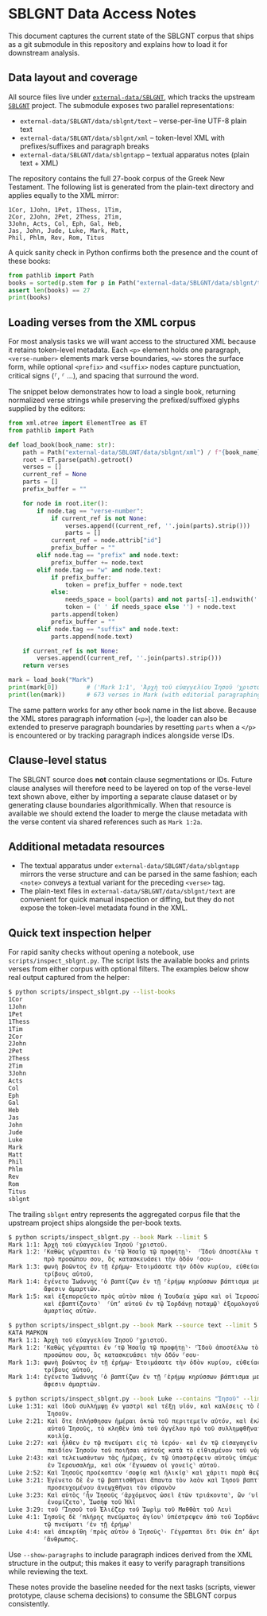 # SBLGNT Data Access Notes

This document captures the current state of the SBLGNT corpus that ships as a git submodule in this repository and explains how to load it for downstream analysis.

## Data layout and coverage

All source files live under [`external-data/SBLGNT`](../external-data/SBLGNT), which tracks the upstream [`SBLGNT`](https://github.com/LogosBible/SBLGNT) project. The submodule exposes two parallel representations:

- `external-data/SBLGNT/data/sblgnt/text` – verse-per-line UTF-8 plain text
- `external-data/SBLGNT/data/sblgnt/xml` – token-level XML with prefixes/suffixes and paragraph breaks
- `external-data/SBLGNT/data/sblgntapp` – textual apparatus notes (plain text + XML)

The repository contains the full 27-book corpus of the Greek New Testament. The following list is generated from the plain-text directory and applies equally to the XML mirror:

```
1Cor, 1John, 1Pet, 1Thess, 1Tim,
2Cor, 2John, 2Pet, 2Thess, 2Tim,
3John, Acts, Col, Eph, Gal, Heb,
Jas, John, Jude, Luke, Mark, Matt,
Phil, Phlm, Rev, Rom, Titus
```

A quick sanity check in Python confirms both the presence and the count of these books:

```python
from pathlib import Path
books = sorted(p.stem for p in Path("external-data/SBLGNT/data/sblgnt/text").glob("*.txt"))
assert len(books) == 27
print(books)
```

## Loading verses from the XML corpus

For most analysis tasks we will want access to the structured XML because it retains token-level metadata. Each `<p>` element holds one paragraph, `<verse-number>` elements mark verse boundaries, `<w>` stores the surface form, while optional `<prefix>` and `<suffix>` nodes capture punctuation, critical signs (⸀, ⸂ …), and spacing that surround the word.

The snippet below demonstrates how to load a single book, returning normalized verse strings while preserving the prefixed/suffixed glyphs supplied by the editors:

```python
from xml.etree import ElementTree as ET
from pathlib import Path

def load_book(book_name: str):
    path = Path("external-data/SBLGNT/data/sblgnt/xml") / f"{book_name}.xml"
    root = ET.parse(path).getroot()
    verses = []
    current_ref = None
    parts = []
    prefix_buffer = ""

    for node in root.iter():
        if node.tag == "verse-number":
            if current_ref is not None:
                verses.append((current_ref, ''.join(parts).strip()))
                parts = []
            current_ref = node.attrib["id"]
            prefix_buffer = ""
        elif node.tag == "prefix" and node.text:
            prefix_buffer += node.text
        elif node.tag == "w" and node.text:
            if prefix_buffer:
                token = prefix_buffer + node.text
            else:
                needs_space = bool(parts) and not parts[-1].endswith(' ')
                token = (' ' if needs_space else '') + node.text
            parts.append(token)
            prefix_buffer = ""
        elif node.tag == "suffix" and node.text:
            parts.append(node.text)

    if current_ref is not None:
        verses.append((current_ref, ''.join(parts).strip()))
    return verses

mark = load_book("Mark")
print(mark[0])        # ('Mark 1:1', 'Ἀρχὴ τοῦ εὐαγγελίου Ἰησοῦ ⸀χριστοῦ.')
print(len(mark))      # 673 verses in Mark (with editorial paragraphing preserved)
```

The same pattern works for any other book name in the list above. Because the XML stores paragraph information (`<p>`), the loader can also be extended to preserve paragraph boundaries by resetting `parts` when a `</p>` is encountered or by tracking paragraph indices alongside verse IDs.

## Clause-level status

The SBLGNT source does **not** contain clause segmentations or IDs. Future clause analyses will therefore need to be layered on top of the verse-level text shown above, either by importing a separate clause dataset or by generating clause boundaries algorithmically. When that resource is available we should extend the loader to merge the clause metadata with the verse content via shared references such as `Mark 1:2a`.

## Additional metadata resources

- The textual apparatus under `external-data/SBLGNT/data/sblgntapp` mirrors the verse structure and can be parsed in the same fashion; each `<note>` conveys a textual variant for the preceding `<verse>` tag.
- The plain-text files in `external-data/SBLGNT/data/sblgnt/text` are convenient for quick manual inspection or diffing, but they do not expose the token-level metadata found in the XML.

## Quick text inspection helper

For rapid sanity checks without opening a notebook, use `scripts/inspect_sblgnt.py`. The script lists the available books and prints verses from either corpus with optional filters. The examples below show real output captured from the helper:

```bash
$ python scripts/inspect_sblgnt.py --list-books
1Cor
1John
1Pet
1Thess
1Tim
2Cor
2John
2Pet
2Thess
2Tim
3John
Acts
Col
Eph
Gal
Heb
Jas
John
Jude
Luke
Mark
Matt
Phil
Phlm
Rev
Rom
Titus
sblgnt
```

The trailing `sblgnt` entry represents the aggregated corpus file that the upstream project ships alongside the per-book texts.

```bash
$ python scripts/inspect_sblgnt.py --book Mark --limit 5
Mark 1:1: Ἀρχὴ τοῦ εὐαγγελίου Ἰησοῦ ⸀χριστοῦ.
Mark 1:2: ⸀Καθὼς γέγραπται ἐν ⸂τῷ Ἠσαΐᾳ τῷ προφήτῃ⸃·  ⸀Ἰδοὺ ἀποστέλλω τὸν ἄγγελόν μου
          πρὸ προσώπου σου, ὃς κατασκευάσει τὴν ὁδόν ⸀σου·
Mark 1:3: φωνὴ βοῶντος ἐν τῇ ἐρήμῳ· Ἑτοιμάσατε τὴν ὁδὸν κυρίου, εὐθείας ποιεῖτε τὰς
          τρίβους αὐτοῦ,
Mark 1:4: ἐγένετο Ἰωάννης ⸀ὁ βαπτίζων ἐν τῇ ⸀ἐρήμῳ κηρύσσων βάπτισμα μετανοίας εἰς
          ἄφεσιν ἁμαρτιῶν.
Mark 1:5: καὶ ἐξεπορεύετο πρὸς αὐτὸν πᾶσα ἡ Ἰουδαία χώρα καὶ οἱ Ἱεροσολυμῖται ⸂πάντες,
          καὶ ἐβαπτίζοντο⸃  ⸂ὑπʼ αὐτοῦ ἐν τῷ Ἰορδάνῃ ποταμῷ⸃ ἐξομολογούμενοι τὰς
          ἁμαρτίας αὐτῶν.
```

```bash
$ python scripts/inspect_sblgnt.py --book Mark --source text --limit 5
ΚΑΤΑ ΜΑΡΚΟΝ
Mark 1:1: Ἀρχὴ τοῦ εὐαγγελίου Ἰησοῦ ⸀χριστοῦ.
Mark 1:2: ⸀Καθὼς γέγραπται ἐν ⸂τῷ Ἠσαΐᾳ τῷ προφήτῃ⸃· ⸀Ἰδοὺ ἀποστέλλω τὸν ἄγγελόν μου πρὸ
          προσώπου σου, ὃς κατασκευάσει τὴν ὁδόν ⸀σου·
Mark 1:3: φωνὴ βοῶντος ἐν τῇ ἐρήμῳ· Ἑτοιμάσατε τὴν ὁδὸν κυρίου, εὐθείας ποιεῖτε τὰς
          τρίβους αὐτοῦ,
Mark 1:4: ἐγένετο Ἰωάννης ⸀ὁ βαπτίζων ἐν τῇ ⸀ἐρήμῳ κηρύσσων βάπτισμα μετανοίας εἰς
          ἄφεσιν ἁμαρτιῶν.
```

```bash
$ python scripts/inspect_sblgnt.py --book Luke --contains "Ἰησοῦ" --limit 10
Luke 1:31: καὶ ἰδοὺ συλλήμψῃ ἐν γαστρὶ καὶ τέξῃ υἱόν, καὶ καλέσεις τὸ ὄνομα αὐτοῦ
           Ἰησοῦν.
Luke 2:21: Καὶ ὅτε ἐπλήσθησαν ἡμέραι ὀκτὼ τοῦ περιτεμεῖν αὐτόν, καὶ ἐκλήθη τὸ ὄνομα
           αὐτοῦ Ἰησοῦς, τὸ κληθὲν ὑπὸ τοῦ ἀγγέλου πρὸ τοῦ συλλημφθῆναι αὐτὸν ἐν τῇ
           κοιλίᾳ.
Luke 2:27: καὶ ἦλθεν ἐν τῷ πνεύματι εἰς τὸ ἱερόν· καὶ ἐν τῷ εἰσαγαγεῖν τοὺς γονεῖς τὸ
           παιδίον Ἰησοῦν τοῦ ποιῆσαι αὐτοὺς κατὰ τὸ εἰθισμένον τοῦ νόμου περὶ αὐτοῦ
Luke 2:43: καὶ τελειωσάντων τὰς ἡμέρας, ἐν τῷ ὑποστρέφειν αὐτοὺς ὑπέμεινεν Ἰησοῦς ὁ παῖς
           ἐν Ἰερουσαλήμ, καὶ οὐκ ⸂ἔγνωσαν οἱ γονεῖς⸃ αὐτοῦ.
Luke 2:52: Καὶ Ἰησοῦς προέκοπτεν ⸂σοφίᾳ καὶ ἡλικίᾳ⸃ καὶ χάριτι παρὰ θεῷ καὶ ἀνθρώποις.
Luke 3:21: Ἐγένετο δὲ ἐν τῷ βαπτισθῆναι ἅπαντα τὸν λαὸν καὶ Ἰησοῦ βαπτισθέντος καὶ
           προσευχομένου ἀνεῳχθῆναι τὸν οὐρανὸν
Luke 3:23: Καὶ αὐτὸς ⸀ἦν Ἰησοῦς ⸂ἀρχόμενος ὡσεὶ ἐτῶν τριάκοντα⸃, ὢν ⸂υἱός, ὡς
           ἐνομίζετο⸃, Ἰωσὴφ τοῦ Ἠλὶ
Luke 3:29: τοῦ ⸀Ἰησοῦ τοῦ Ἐλιέζερ τοῦ Ἰωρὶμ τοῦ Μαθθὰτ τοῦ Λευὶ
Luke 4:1: Ἰησοῦς δὲ ⸂πλήρης πνεύματος ἁγίου⸃ ὑπέστρεψεν ἀπὸ τοῦ Ἰορδάνου, καὶ ἤγετο ἐν
          τῷ πνεύματι ⸂ἐν τῇ ἐρήμῳ⸃
Luke 4:4: καὶ ἀπεκρίθη ⸂πρὸς αὐτὸν ὁ Ἰησοῦς⸃· Γέγραπται ὅτι Οὐκ ἐπʼ ἄρτῳ μόνῳ ζήσεται ⸀ὁ
          ⸀ἄνθρωπος.
```

Use `--show-paragraphs` to include paragraph indices derived from the XML structure in the output; this makes it easy to verify paragraph transitions while reviewing the text.

These notes provide the baseline needed for the next tasks (scripts, viewer prototype, clause schema decisions) to consume the SBLGNT corpus consistently.
